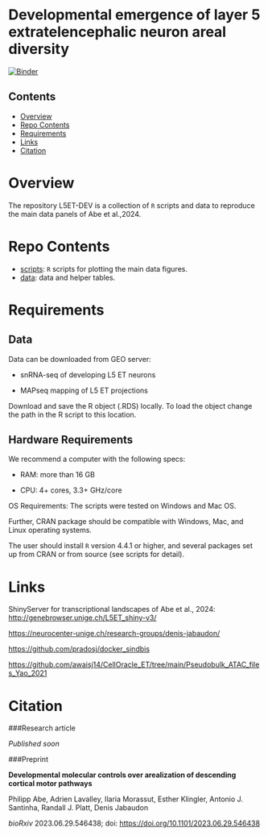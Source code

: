 # Developmental emergence of layer 5 extratelencephalic neuron areal diversity

[![Binder](https://mybinder.org/badge_logo.svg)](https://mybinder.org/v2/gh/abe-neuro/L5ET-DEV.git/HEAD?urlpath=rstudio)

## Contents

-   [Overview](#overview)
-   [Repo Contents](#repo-contents)
-   [Requirements](#requirements)
-   [Links](#Links)
-   [Citation](#citation)

# Overview

The repository L5ET-DEV is a collection of `R` scripts and data to reproduce the main data panels of Abe et al.,2024.

# Repo Contents

-   [scripts](./scripts): `R` scripts for plotting the main data figures.
-   [data](./data): data and helper tables.

# Requirements

## Data

Data can be downloaded from GEO server:

-   snRNA-seq of developing L5 ET neurons

-   MAPseq mapping of L5 ET projections

Download and save the R object (.RDS) locally. To load the object change the path in the R script to this location.

## Hardware Requirements

We recommend a computer with the following specs:

-   RAM: more than 16 GB

-   CPU: 4+ cores, 3.3+ GHz/core

OS Requirements: The scripts were tested on Windows and Mac OS.

Further, CRAN package should be compatible with Windows, Mac, and Linux operating systems.

The user should install `R` version 4.4.1 or higher, and several packages set up from CRAN or from source (see scripts for detail).

# Links

ShinyServer for transcriptional landscapes of Abe et al., 2024: <http://genebrowser.unige.ch/L5ET_shiny-v3/>

<https://neurocenter-unige.ch/research-groups/denis-jabaudon/>

<https://github.com/pradosj/docker_sindbis>

<https://github.com/awaisj14/CellOracle_ET/tree/main/Pseudobulk_ATAC_files_Yao_2021>

# Citation

###Research article

*Published soon*

###Preprint

**Developmental molecular controls over arealization of descending cortical motor pathways**

Philipp Abe, Adrien Lavalley, Ilaria Morassut, Esther Klingler, Antonio J. Santinha, Randall J. Platt, Denis Jabaudon

*bioRxiv* 2023.06.29.546438; doi: <https://doi.org/10.1101/2023.06.29.546438>
